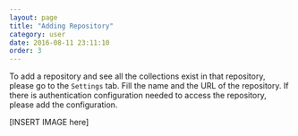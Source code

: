 ```yaml
---
layout: page
title: "Adding Repository"
category: user
date: 2016-08-11 23:11:10
order: 3
---
```


To add a repository and see all the collections exist in that repository, 
please go to the ```Settings``` tab. Fill the name and the URL of the 
repository. If there is authentication configuration needed to access the 
repository, please add the configuration.

[INSERT IMAGE here]
